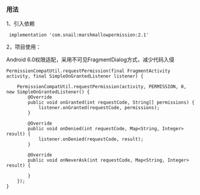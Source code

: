 ### 用法

1、引入依赖

     implementation 'com.snail:marshmallowpermission:2.1'

2，项目使用：

Android 6.0权限适配，采用不可见FragmentDialog方式，减少代码入侵 


    PermissionCompatUtil.requestPermission(final FragmentActivity activity, final SimpleOnGrantedListener listener) {

        PermissionCompatUtil.requestPermission(activity, PERMISSION, 0, new SimpleOnGrantedListener() {
            @Override
            public void onGranted(int requestCode, String[] permissions) {
                listener.onGranted(requestCode, permissions);
            }

            @Override
            public void onDenied(int requestCode, Map<String, Integer> result) {
                listener.onDenied(requestCode, result);
            }

            @Override
            public void onNeverAsk(int requestCode, Map<String, Integer> result) {
    
            }
        });
    }

